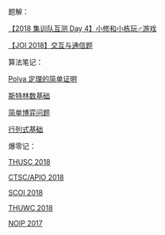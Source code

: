题解：

[【2018 集训队互测 Day 4】小修和小栋玩♂游戏](mcfx.html)

[【JOI 2018】交互与通信题](JOI2018_communication.html)

算法笔记：

[Polya 定理的简单证明](Polya.html)

[斯特林数基础](Sterling.html)

[简单博弈问题](Gaming.html)

[行列式基础](Determinant.html)

爆零记：

[THUSC 2018](THUSC.html)

[CTSC/APIO 2018](CTSC-APIO.html)

[SCOI 2018](SCOI.html)

[THUWC 2018](THUWC.html)

[NOIP 2017](NOIP.html)